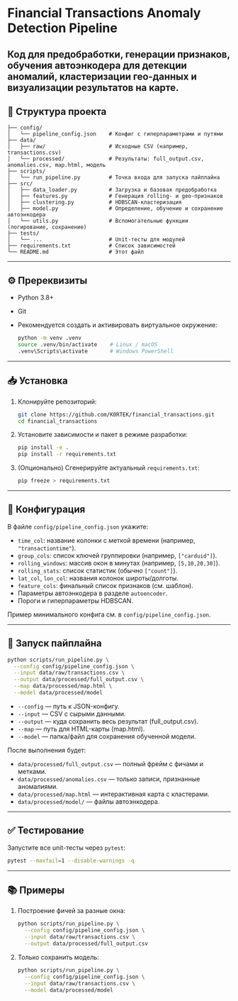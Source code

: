 # Financial Transactions Anomaly Detection Pipeline

## Код для предобработки, генерации признаков, обучения автоэнкодера для детекции аномалий, кластеризации гео-данных и визуализации результатов на карте.


## 📂 Структура проекта

```text
├── config/
│   └── pipeline_config.json    # Конфиг с гиперпараметрами и путями
├── data/
│   ├── raw/                    # Исходные CSV (например, transactions.csv)
│   └── processed/              # Результаты: full_output.csv, anomalies.csv, map.html, модель
├── scripts/
│   └── run_pipeline.py         # Точка входа для запуска пайплайна
├── src/
│   ├── data_loader.py          # Загрузка и базовая предобработка
│   ├── features.py             # Генерация rolling- и geo-признаков
│   ├── clustering.py           # HDBSCAN-кластеризация
│   ├── model.py                # Определение, обучение и сохранение автоэнкодера
│   └── utils.py                # Вспомогательные функции (логирование, сохранение)
├── tests/
│   └── ...                     # Unit-тесты для модулей
├── requirements.txt            # Список зависимостей
└── README.md                   # Этот файл
```

---

## ⚙️ Пререквизиты

* Python 3.8+
* Git
* Рекомендуется создать и активировать виртуальное окружение:

  ```bash
  python -m venv .venv
  source .venv/bin/activate    # Linux / macOS
  .venv\Scripts\activate       # Windows PowerShell
  ```

---

## 📥 Установка

1. Клонируйте репозиторий:

   ```bash
   git clone https://github.com/K0RTEK/financial_transactions.git
   cd financial_transactions
   ```
2. Установите зависимости и пакет в режиме разработки:

   ```bash
   pip install -e .
   pip install -r requirements.txt
   ```
3. (Опционально) Сгенерируйте актуальный `requirements.txt`:

   ```bash
   pip freeze > requirements.txt
   ```

---

## 🔧 Конфигурация

В файле `config/pipeline_config.json` укажите:

* `time_col`: название колонки с меткой времени (например, `"transactiontime"`).
* `group_cols`: список ключей группировки (например, `["carduid"]`).
* `rolling_windows`: массив окон в минутах (например, `[5,10,20,30]`).
* `rolling_stats`: список статистик (обычно `["count"]`).
* `lat_col`, `lon_col`: названия колонок широты/долготы.
* `feature_cols`: финальный список признаков (см. шаблон).
* Параметры автоэнкодера в разделе `autoencoder`.
* Пороги и гиперпараметры HDBSCAN.

Пример минимального конфига см. в `config/pipeline_config.json`.

---

## 🚀 Запуск пайплайна

```bash
python scripts/run_pipeline.py \
  --config config/pipeline_config.json \
  --input data/raw/transactions.csv \
  --output data/processed/full_output.csv \
  --map data/processed/map.html \
  --model data/processed/model
```

* `--config`  — путь к JSON-конфигу.
* `--input`   — CSV с сырыми данными.
* `--output`  — куда сохранить весь результат (full\_output.csv).
* `--map`     — путь для HTML-карты (map.html).
* `--model`   — папка/файл для сохранения обученной модели.

После выполнения будет:

* `data/processed/full_output.csv` — полный фрейм с фичами и метками.
* `data/processed/anomalies.csv` — только записи, признанные аномалиями.
* `data/processed/map.html` — интерактивная карта с кластерами.
* `data/processed/model/` — файлы автоэнкодера.

---

## ✅ Тестирование

Запустите все unit-тесты через `pytest`:

```bash
pytest --maxfail=1 --disable-warnings -q
```

---

## 📚 Примеры

1. Построение фичей за разные окна:

   ```bash
   python scripts/run_pipeline.py \
     --config config/pipeline_config.json \
     --input data/raw/transactions.csv \
     --output data/processed/full_output.csv
   ```
2. Только сохранить модель:

   ```bash
   python scripts/run_pipeline.py \
     --config config/pipeline_config.json \
     --input data/raw/transactions.csv \
     --model data/processed/model
   ```
